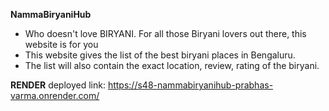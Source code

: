 **NammaBiryaniHub**


- Who doesn't love BIRYANI. For all those Biryani lovers out there, this website is for you
- This website gives the list of the best biryani places in Bengaluru.
- The list will also contain the exact location, review, rating of the biryani. 

**RENDER** deployed link: https://s48-nammabiryanihub-prabhas-varma.onrender.com/
